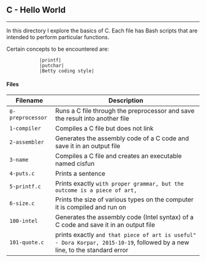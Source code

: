 ## C - Hello World
--------------------------
In this directory I explore the basics of C. Each file has Bash scripts that are intended to perform particular functions.

Certain concepts to be encountered are:

				|printf|
				|putchar|
				|Betty coding style|
#### Files

| Filename | Description |
| -------- | ----------- |
| `0-preprocessor`| Runs a C file through the preprocessor and save the result into another file |
| `1-compiler` | Compiles a C file but does not link |
| `2-assembler` | Generates the assembly code of a C code and save it in an output file |
| `3-name` | Compiles a C file and creates an executable named cisfun |
| `4-puts.c` | Prints a sentence |
| `5-printf.c` | Prints exactly `with proper grammar, but the outcome is a piece of art,` |
| `6-size.c` | Prints the size of various types on the computer it is compiled and run on |
| `100-intel` | Generates the assembly code (Intel syntax) of a C code and save it in an output file |
| `101-quote.c` | prints exactly `and that piece of art is useful" - Dora Korpar, 2015-10-19`, followed by a new line, to the standard error |
